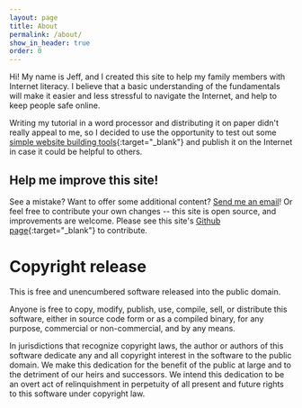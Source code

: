 ```yaml
---
layout: page
title: About
permalink: /about/
show_in_header: true
order: 0
---
```


Hi! My name is Jeff, and I created this site to help my family members with Internet literacy. I believe that a basic understanding of the fundamentals will make it easier and less stressful to navigate the Internet, and help to keep people safe online.

Writing my tutorial in a word processor and distributing it on paper didn't really appeal to me, so I decided to use the opportunity to test out some [simple website building tools](https://jekyllrb.com){:target="_blank"} and publish it on the Internet in case it could be helpful to others.

## Help me improve this site!

See a mistake? Want to offer some additional content? [Send me an email](mailto:rosenberg.jeff@gmail.com)! Or feel free to contribute your own changes -- this site is open source, and improvements are welcome. Please see this site's [Github page](https://github.com/jeffrosenberg/how-to-use-the-internet){:target="_blank"} to contribute.

# Copyright release

This is free and unencumbered software released into the public domain.

Anyone is free to copy, modify, publish, use, compile, sell, or
distribute this software, either in source code form or as a compiled
binary, for any purpose, commercial or non-commercial, and by any
means.

In jurisdictions that recognize copyright laws, the author or authors
of this software dedicate any and all copyright interest in the
software to the public domain. We make this dedication for the benefit
of the public at large and to the detriment of our heirs and
successors. We intend this dedication to be an overt act of
relinquishment in perpetuity of all present and future rights to this
software under copyright law.